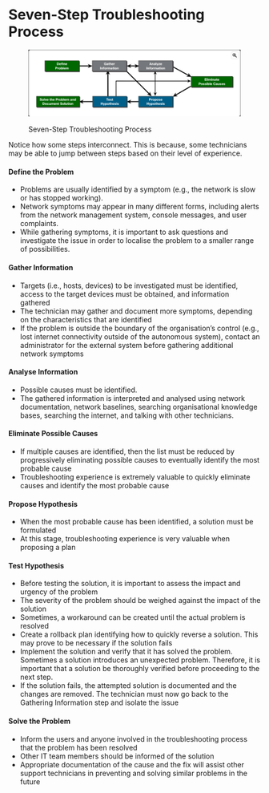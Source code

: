# Seven-Step Troubleshooting Process

<figure><img src="../../../.gitbook/assets/Screenshot 2024-12-20 at 12.13.26.png" alt=""><figcaption><p>Seven-Step Troubleshooting Process</p></figcaption></figure>

Notice how some steps interconnect. This is because, some technicians may be able to jump between steps based on their level of experience.

#### Define the Problem

* Problems are usually identified by a symptom (e.g., the network is slow or has stopped working).&#x20;
* Network symptoms may appear in many different forms, including alerts from the network management system, console messages, and user complaints.
* While gathering symptoms, it is important to ask questions and investigate the issue in order to localise the problem to a smaller range of possibilities.

#### Gather Information

* Targets (i.e., hosts, devices) to be investigated must be identified, access to the target devices must be obtained, and information gathered
* The technician may gather and document more symptoms, depending on the characteristics that are identified
* If the problem is outside the boundary of the organisation’s control (e.g., lost internet connectivity outside of the autonomous system), contact an administrator for the external system before gathering additional network symptoms

#### Analyse Information

* Possible causes must be identified.&#x20;
* The gathered information is interpreted and analysed using network documentation, network baselines, searching organisational knowledge bases, searching the internet, and talking with other technicians.

#### Eliminate Possible Causes

* If multiple causes are identified, then the list must be reduced by progressively eliminating possible causes to eventually identify the most probable cause
* Troubleshooting experience is extremely valuable to quickly eliminate causes and identify the most probable cause

#### Propose Hypothesis

* When the most probable cause has been identified, a solution must be formulated
* At this stage, troubleshooting experience is very valuable when proposing a plan

#### Test Hypothesis

* Before testing the solution, it is important to assess the impact and urgency of the problem
* The severity of the problem should be weighed against the impact of the solution
* Sometimes, a workaround can be created until the actual problem is resolved
* Create a rollback plan identifying how to quickly reverse a solution. This may prove to be necessary if the solution fails
* Implement the solution and verify that it has solved the problem. Sometimes a solution introduces an unexpected problem. Therefore, it is important that a solution be thoroughly verified before proceeding to the next step.
* If the solution fails, the attempted solution is documented and the changes are removed. The technician must now go back to the Gathering Information step and isolate the issue

#### Solve the Problem

* Inform the users and anyone involved in the troubleshooting process that the problem has been resolved
* Other IT team members should be informed of the solution
* Appropriate documentation of the cause and the fix will assist other support technicians in preventing and solving similar problems in the future

